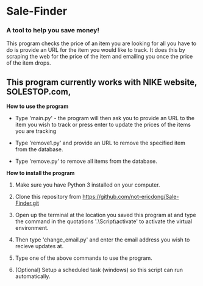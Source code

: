 # Sale-Finder

### A tool to help you save money!

This program checks the price of an item you are looking for all you have to do is provide an URL for the item you would like to track.
It does this by scraping the web for the price of the item and emailing you once the price of the item drops.

## This program currently works with NIKE website, SOLESTOP.com, 

**How to use the program**

 * Type 'main.py' - the program will then ask you to provide an URL to the item you wish to track or press enter to update the prices of the items you are tracking

 * Type 'remove1.py' and provide an URL to remove the specified item from the database.

 * Type 'remove.py' to remove all items from the database.

**How to install the program**
1. Make sure you have Python 3 installed on your computer.

2. Clone this repository from https://github.com/not-ericdong/Sale-Finder.git

3. Open up the terminal at the location you saved this program at and type the command in the quotations '.\Script\activate' to activate the virtual environment.

4. Then type 'change_email.py' and enter the email address you wish to recieve updates at.

5. Type one of the above commands to use the program.

6. (Optional) Setup a scheduled task (windows) so this script can run automatically.


